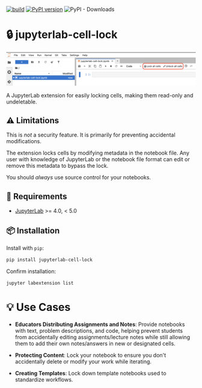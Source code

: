 [![build](https://github.com/jrdnbradford/jupyterlab-cell-lock/actions/workflows/build.yaml/badge.svg)](https://github.com/jrdnbradford/jupyterlab-cell-lock/actions/workflows/build.yaml)
[![PyPI version](https://img.shields.io/pypi/v/jupyterlab-cell-lock.svg)](https://pypi.org/project/jupyterlab-cell-lock/)
![PyPI - Downloads](https://img.shields.io/pypi/dm/jupyterlab-cell-lock?label=PyPI%20downloads)

# 🔒 jupyterlab-cell-lock

![JupyterLab UI showing "Lock all cells" and "Unlock all cells" buttons in the toolbar with lock and edit icons, respectively](https://raw.githubusercontent.com/jrdnbradford/jupyterlab-cell-lock/main/docs/img/ui.png)

A JupyterLab extension for easily locking cells, making them read-only and undeletable.

## ⚠️ Limitations

This is _not_ a security feature. It is primarily for preventing accidental modifications.

The extension locks cells by modifying metadata in the notebook file. Any user with knowledge of JupyterLab or the notebook file format can edit or remove this metadata to bypass the lock.

You should _always_ use source control for your notebooks.

## 📝 Requirements

- [JupyterLab](https://jupyterlab.readthedocs.io/en/latest/) >= 4.0, < 5.0

## 📦 Installation

Install with `pip`:

```sh
pip install jupyterlab-cell-lock
```

Confirm installation:

```sh
jupyter labextension list
```

# 💡 Use Cases

- **Educators Distributing Assignments and Notes**: Provide notebooks with text, problem descriptions, and code, helping prevent students from accidentally editing assignments/lecture notes while still allowing them to add their own notes/answers in new or designated cells.

- **Protecting Content**: Lock your notebook to ensure you don't accidentally delete or modify your work while iterating.

- **Creating Templates**: Lock down template notebooks used to standardize workflows.
